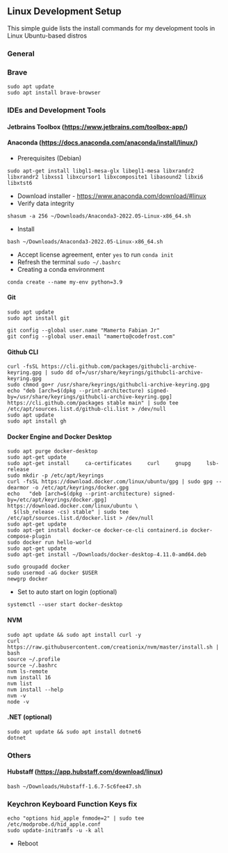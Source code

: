 ## Linux Development Setup

This simple guide lists the install commands for my development tools in Linux Ubuntu-based distros


### General
### Brave
```
sudo apt update
sudo apt install brave-browser
```

### IDEs and Development Tools
#### Jetbrains Toolbox (https://www.jetbrains.com/toolbox-app/)

#### Anaconda (https://docs.anaconda.com/anaconda/install/linux/)
 - Prerequisites (Debian)
 ```
sudo apt-get install libgl1-mesa-glx libegl1-mesa libxrandr2 libxrandr2 libxss1 libxcursor1 libxcomposite1 libasound2 libxi6 libxtst6
```
 - Download installer - https://www.anaconda.com/download/#linux
 - Verify data integrity
 ```
 shasum -a 256 ~/Downloads/Anaconda3-2022.05-Linux-x86_64.sh 
 ```
 - Install
 ```
 bash ~/Downloads/Anaconda3-2022.05-Linux-x86_64.sh 
 ```
 - Accept license agreement, enter `yes` to run `conda init`
 - Refresh the terminal `sudo ~/.bashrc`
 - Creating a conda environment
 ```
 conda create --name my-env python=3.9
 ```

#### Git
```
sudo apt update
sudo apt install git

git config --global user.name "Mamerto Fabian Jr"
git config --global user.email "mamerto@codefrost.com"
```

#### Github CLI
```
curl -fsSL https://cli.github.com/packages/githubcli-archive-keyring.gpg | sudo dd of=/usr/share/keyrings/githubcli-archive-keyring.gpg
sudo chmod go+r /usr/share/keyrings/githubcli-archive-keyring.gpg
echo "deb [arch=$(dpkg --print-architecture) signed-by=/usr/share/keyrings/githubcli-archive-keyring.gpg] https://cli.github.com/packages stable main" | sudo tee /etc/apt/sources.list.d/github-cli.list > /dev/null
sudo apt update
sudo apt install gh
```

#### Docker Engine and Docker Desktop
```
sudo apt purge docker-desktop
sudo apt-get update
sudo apt-get install     ca-certificates     curl     gnupg     lsb-release
sudo mkdir -p /etc/apt/keyrings
curl -fsSL https://download.docker.com/linux/ubuntu/gpg | sudo gpg --dearmor -o /etc/apt/keyrings/docker.gpg
echo   "deb [arch=$(dpkg --print-architecture) signed-by=/etc/apt/keyrings/docker.gpg] https://download.docker.com/linux/ubuntu \
  $(lsb_release -cs) stable" | sudo tee /etc/apt/sources.list.d/docker.list > /dev/null
sudo apt-get update
sudo apt-get install docker-ce docker-ce-cli containerd.io docker-compose-plugin
sudo docker run hello-world
sudo apt-get update
sudo apt-get install ~/Downloads/docker-desktop-4.11.0-amd64.deb 

sudo groupadd docker
sudo usermod -aG docker $USER
newgrp docker
```
 - Set to auto start on login (optional)
 ```
 systemctl --user start docker-desktop
 ```

#### NVM
```
sudo apt update && sudo apt install curl -y
curl https://raw.githubusercontent.com/creationix/nvm/master/install.sh | bash 
source ~/.profile
source ~/.bashrc 
nvm ls-remote
nvm install 16
nvm list
nvm install --help
nvm -v
node -v
```

#### .NET (optional)
```
sudo apt update && sudo apt install dotnet6
dotnet
```

### Others
#### Hubstaff (https://app.hubstaff.com/download/linux)
```
bash ~/Downloads/Hubstaff-1.6.7-5c6fee47.sh 
```

### Keychron Keyboard Function Keys fix
```
echo "options hid_apple fnmode=2" | sudo tee /etc/modprobe.d/hid_apple.conf
sudo update-initramfs -u -k all
```
 - Reboot
